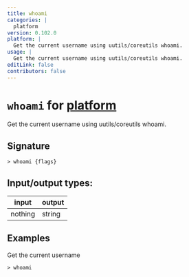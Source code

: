 ```yaml
---
title: whoami
categories: |
  platform
version: 0.102.0
platform: |
  Get the current username using uutils/coreutils whoami.
usage: |
  Get the current username using uutils/coreutils whoami.
editLink: false
contributors: false
---
```

<!-- This file is automatically generated. Please edit the command in https://github.com/nushell/nushell instead. -->

# `whoami` for [platform](/commands/categories/platform.md)

<div class='command-title'>Get the current username using uutils&#x2f;coreutils whoami.</div>

## Signature

```> whoami {flags} ```


## Input/output types:

| input   | output |
| ------- | ------ |
| nothing | string |

## Examples

Get the current username
```nu
> whoami

```
